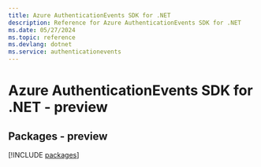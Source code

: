 ```yaml
---
title: Azure AuthenticationEvents SDK for .NET
description: Reference for Azure AuthenticationEvents SDK for .NET
ms.date: 05/27/2024
ms.topic: reference
ms.devlang: dotnet
ms.service: authenticationevents
---
```

# Azure AuthenticationEvents SDK for .NET - preview
## Packages - preview
[!INCLUDE [packages](authenticationevents-index.md)]